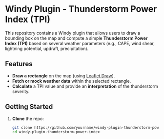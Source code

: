 # Windy Plugin - Thunderstorm Power Index (TPI)

This repository contains a Windy plugin that allows users to draw a bounding box on the map and compute a simple **Thunderstorm Power Index (TPI)** based on several weather parameters (e.g., CAPE, wind shear, lightning potential, updraft, precipitation).

## Features

- **Draw a rectangle** on the map (using [Leaflet.Draw](https://github.com/Leaflet/Leaflet.draw)).
- **Fetch or mock weather data** within the selected rectangle.
- **Calculate** a TPI value and provide an **interpretation** of the thunderstorm severity.

## Getting Started

1. **Clone** the repo:

   ```bash
   git clone https://github.com/yourname/windy-plugin-thunderstorm-power-index.git
   cd windy-plugin-thunderstorm-power-index
